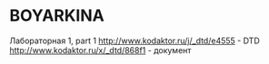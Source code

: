 # BOYARKINA
Лабораторная 1, part 1
http://www.kodaktor.ru/j/_dtd/e4555 - DTD
http://www.kodaktor.ru/x/_dtd/868f1 - документ
